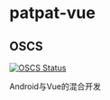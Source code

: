 # patpat-vue

## OSCS
[![OSCS Status](https://www.oscs1024.com/platform/badge/iSonce/patpat-vue.svg?size=small)](https://www.oscs1024.com/project/iSonce/patpat-vue?ref=badge_small)

Android与Vue的混合开发
